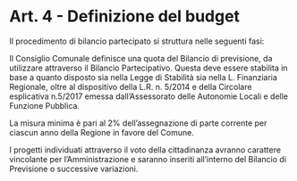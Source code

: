 # Art. 4 - Definizione del budget

Il procedimento di bilancio partecipato si struttura nelle seguenti fasi: 

Il Consiglio Comunale definisce una quota del Bilancio di previsione, da utilizzare attraverso il Bilancio Partecipativo. Questa deve essere stabilita in base a quanto disposto sia nella Legge di Stabilità sia nella L. Finanziaria Regionale, oltre al dispositivo della L.R. n. 5/2014 e della Circolare esplicativa n.5/2017 emessa dall’Assessorato delle Autonomie Locali e delle Funzione Pubblica. 

La misura minima è pari al 2% dell’assegnazione di parte corrente per ciascun anno della Regione in favore del Comune. 

I progetti individuati attraverso il voto della cittadinanza avranno carattere vincolante per l’Amministrazione e saranno inseriti all’interno del Bilancio di Previsione o successive variazioni.
